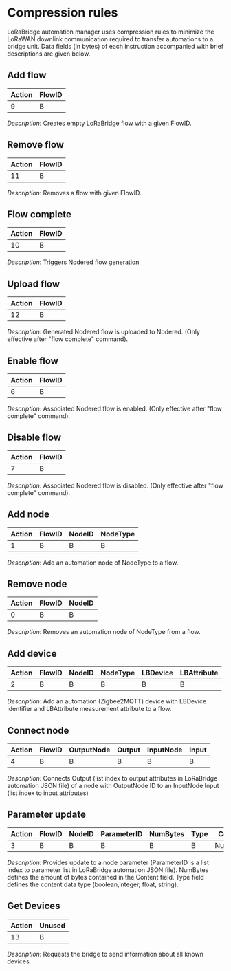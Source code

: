 # Compression rules

LoRaBridge automation manager uses compression rules to minimize the LoRaWAN downlink communication required to transfer automations to a bridge unit. Data fields (in bytes) of each instruction accompanied with brief descriptions are given below.

## Add flow
| Action  | FlowID  |
|---|---|
|  9  | B  |

*Description*:
Creates empty LoRaBridge flow with a given FlowID. 

## Remove flow
| Action  | FlowID  |
|---|---|
|  11  | B  |

*Description*:
Removes a flow with given FlowID. 

## Flow complete
| Action  | FlowID  |
|---|---|
|  10  | B  |

*Description*:
Triggers Nodered flow generation 

## Upload flow
| Action  | FlowID  |
|---|---|
|  12  | B  |

*Description*:
Generated Nodered flow is uploaded to Nodered. (Only effective after "flow complete" command).

## Enable flow
| Action  | FlowID  |
|---|---|
|  6  | B  |

*Description*:
Associated Nodered flow is enabled. (Only effective after "flow complete" command).

## Disable flow
| Action  | FlowID  |
|---|---|
|  7  | B  |

*Description*:
Associated Nodered flow is disabled. (Only effective after "flow complete" command).

## Add node
| Action  | FlowID  | NodeID | NodeType |
|---|---|---|---|
|  1  | B  | B | B |

*Description*:
Add an automation node of NodeType to a flow. 

## Remove node
| Action  | FlowID  | NodeID |
|---|---|---|
|  0  | B  | B |

*Description*:
Removes an automation node of NodeType from a flow. 

## Add device
| Action  | FlowID  | NodeID | NodeType | LBDevice | LBAttribute |
|---|---|---|---|---|---|
|  2  | B  | B | B | B | B |

*Description*:
Add an automation (Zigbee2MQTT) device with LBDevice identifier and LBAttribute measurement attribute to a flow.

## Connect node
| Action  | FlowID  | OutputNode | Output | InputNode | Input |
|---|---|---|---|---|---|
|  4  | B  | B | B | B | B |

*Description*:
Connects Output (list index to output attributes in LoRaBridge automation JSON file) of a node with OutputNode ID to
an InputNode Input (list index to input attributes)

## Parameter update
| Action  | FlowID  | NodeID | ParameterID | NumBytes | Type | Content |
|---|---|---|---|---|---|---|
|  3  | B  | B | B | B | B | NumBytes |

*Description*:
Provides update to a node parameter (ParameterID is a list index to parameter list in LoRaBridge automation JSON file). NumBytes
defines the amount of bytes contained in the Content field. Type field defines the content data type (boolean,integer, float, string).

## Get Devices

| Action  | Unused  |
|---|---|
|  13  | B  |

*Description*:
Requests the bridge to send information about all known devices.